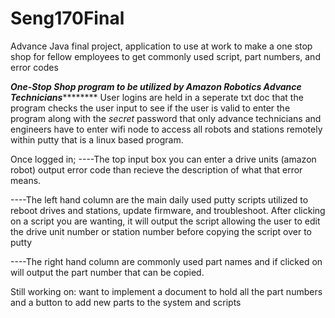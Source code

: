 # Seng170Final
Advance Java final project, application to use at work to make a one stop shop for fellow employees to get commonly used script, part numbers, and error codes

***********One-Stop Shop program to be utilized by Amazon Robotics Advance Technicians*******************
User logins are held in a seperate txt doc that the program checks the user input to see if the user is valid to enter the program along with the *secret* password that only
advance technicians and engineers have to enter wifi node to access all robots and stations remotely within putty that is a linux based program.

Once logged in; 
----The top input box you can enter a drive units (amazon robot) output error code than recieve the description of what that error means.

----The left hand column are the main daily used putty scripts utilized to reboot drives and stations, update firmware, and troubleshoot. 
After clicking on a script you are wanting, it will output the script allowing the user to edit the drive unit number or station number before copying the script over to putty

----The right hand column are commonly used part names and if clicked on will output the part number that can be copied.

Still working on:
want to implement a document to hold all the part numbers and a button to add new parts to the system and scripts
